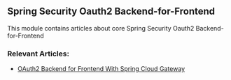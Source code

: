 ## Spring Security Oauth2 Backend-for-Frontend

This module contains articles about core Spring Security Oauth2 Backend-for-Frontend

### Relevant Articles:
- [OAuth2 Backend for Frontend With Spring Cloud Gateway](https://www.baeldung.com/spring-backend-for-frontend-with-spring-cloud-gateway)
